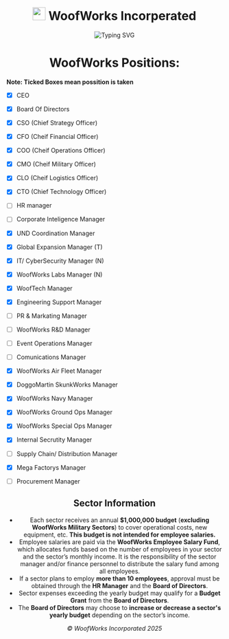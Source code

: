 <div align="center">

<h1><img src="https://emojis.slackmojis.com/emojis/images/1531849430/4246/blob-sunglasses.gif?1531849430" width="30"/> WoofWorks Incorperated</h1>

![Typing SVG](https://readme-typing-svg.herokuapp.com?color=%2300EEFF&size=28&center=true&vCenter=true&width=1000&lines=Innovation+Never+Sleeps;We+Engineer+The+Impossible;Next-Gen+Systems+and+Games;WoofWorks+Ecosystem+Expands;Shaping+The+Future)



# WoofWorks Positions:
</div>

****Note: Ticked Boxes mean possition is taken****

- [X] CEO
- [X] Board Of Directors  
- [X] CSO (Chief Strategy Officer)  
- [X] CFO (Cheif Financial Officer)  
- [X] COO (Cheif Operations Officer)  
- [X] CMO (Cheif Military Officer)  
- [X] CLO (Cheif Logistics Officer)  
- [X] CTO (Chief Technology Officer)  
- [ ] HR manager  
- [ ] Corporate Inteligence Manager  
- [X] UND Coordination Manager  
- [X] Global Expansion Manager (T)
- [X] IT/ CyberSecurity Manager (N)  
- [X] WoofWorks Labs Manager (N)
- [X] WoofTech Manager  
- [x] Engineering Support Manager  
- [ ] PR & Markating Manager  
- [ ] WoofWorks R&D Manager  
- [ ] Event Operations Manager  
- [ ] Comunications Manager  
- [x] WoofWorks Air Fleet Manager  
- [x] DoggoMartin SkunkWorks Manager  
- [x] WoofWorks Navy Manager  
- [x] WoofWorks Ground Ops Manager  
- [x] WoofWorks Special Ops Manager  
- [x] Internal Secrutity Manager  
- [ ] Supply Chain/ Distribution Manager  
- [x] Mega Factorys Manager  
- [ ] Procurement Manager  




<div align="center">

## Sector Information

- Each sector receives an annual **$1,000,000 budget** (**excluding WoofWorks Military Sectors**) to cover operational costs, new equipment, etc. **This budget is not intended for employee salaries.**  
- Employee salaries are paid via the **WoofWorks Employee Salary Fund**, which allocates funds based on the number of employees in your sector and the sector’s monthly income. It is the responsibility of the sector manager and/or finance personnel to distribute the salary fund among all employees.  
- If a sector plans to employ **more than 10 employees**, approval must be obtained through the **HR Manager** and the **Board of Directors**.  
- Sector expenses exceeding the yearly budget may qualify for a **Budget Grant** from the **Board of Directors**.  
- The **Board of Directors** may choose to **increase or decrease a sector's yearly budget** depending on the sector’s income.

*© WoofWorks Incorporated 2025*

</div>

